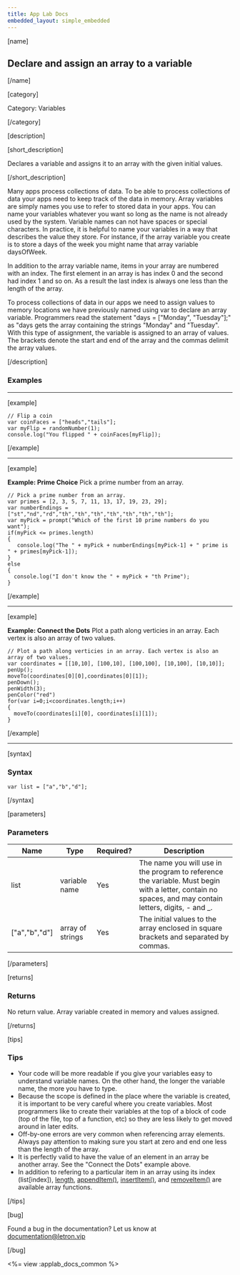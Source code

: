 ```yaml
---
title: App Lab Docs
embedded_layout: simple_embedded
---
```


[name]

## Declare and assign an array to a variable

[/name]

[category]

Category: Variables

[/category]

[description]

[short_description]

Declares a variable and assigns it to an array with the given initial values.

[/short_description]

Many apps process collections of data. To be able to process collections of data your apps need to keep track of the data in memory. Array variables are simply names you use to refer to stored data in your apps. You can name your variables whatever you want so long as the name is not already used by the system. Variable names can not have spaces or special characters. In practice, it is helpful to name your variables in a way that describes the value they store. For instance, if the array variable you create is to store a days of the week you might name that array variable daysOfWeek.

In addition to the array variable name, items in your array are numbered with an index. The first element in an array is has index 0 and the second had index 1 and so on. As a result the last index is always one less than the length of the array.

To process collections of data in our apps we need to assign values to memory locations we have previously named using var to declare an array variable. Programmers read the statement "days = ["Monday", "Tuesday"];" as "days gets the array containing the strings "Monday" and "Tuesday". With this type of assignment, the variable is assigned to an array of values. The brackets denote the start and end of the array and the commas delimit the array values.

[/description]

### Examples
____________________________________________________

[example]


```
// Flip a coin
var coinFaces = ["heads","tails"];
var myFlip = randomNumber(1);
console.log("You flipped " + coinFaces[myFlip]);
```

[/example]

____________________________________________________

[example]

**Example: Prime Choice** Pick a prime number from an array.

```
// Pick a prime number from an array.
var primes = [2, 3, 5, 7, 11, 13, 17, 19, 23, 29];
var numberEndings = ["st","nd","rd","th","th","th","th","th","th","th"];
var myPick = prompt("Which of the first 10 prime numbers do you want");
if(myPick <= primes.length)
{
   console.log("The " + myPick + numberEndings[myPick-1] + " prime is " + primes[myPick-1]);
}
else
{
  console.log("I don't know the " + myPick + "th Prime");
}
```

[/example]

____________________________________________________

[example]

**Example: Connect the Dots** Plot a path along verticies in an array. Each vertex is also an array of two values.

```
// Plot a path along verticies in an array. Each vertex is also an array of two values.
var coordinates = [[10,10], [100,10], [100,100], [10,100], [10,10]];
penUp();
moveTo(coordinates[0][0],coordinates[0][1]);
penDown();
penWidth(3);
penColor("red")
for(var i=0;i<coordinates.length;i++)
{
  moveTo(coordinates[i][0], coordinates[i][1]);
}
```

[/example]

____________________________________________________

[syntax]

### Syntax

```
var list = ["a","b","d"];
```

[/syntax]

[parameters]

### Parameters

| Name  | Type | Required? | Description |
|-----------------|------|-----------|-------------|
| list | variable name | Yes | The name you will use in the program to reference the variable. Must begin with a letter, contain no spaces, and may contain letters, digits, - and _. |
| ["a","b","d"] | array of strings | Yes | The initial values to the array enclosed in square brackets and separated by commas. |

[/parameters]

[returns]

### Returns
No return value. Array variable created in memory and values assigned.

[/returns]

[tips]

### Tips
- Your code will be more readable if you give your variables easy to understand variable names.  On the other hand, the longer the variable name, the more you have to type.
- Because the scope is defined in the place where the variable is created, it is important to be very careful where you create variables.  Most programmers like to create their variables at the top of a block of code (top of the file, top of a function, etc) so they are less likely to get moved around in later edits.
- Off-by-one errors are very common when referencing array elements. Always pay attention to making sure you start at zero and end one less than the length of the array.
- It is perfectly valid to have the value of an element in an array be another array.  See the "Connect the Dots" example above.
- In addition to refering to a particular item in an array using its index (list[index]), [length](/applab/docs/length), [appendItem()](/applab/docs/appendItem), [insertItem()](/applab/docs/insertItem), and [removeItem()](/applab/docs/removeItem) are available array functions.

[/tips]

[bug]

Found a bug in the documentation? Let us know at documentation@letron.vip

[/bug]

<%= view :applab_docs_common %>
